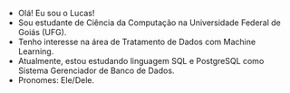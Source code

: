 -  Olá! Eu sou o Lucas!
-  Sou estudante de Ciência da Computação na Universidade Federal de Goiás (UFG).
-  Tenho interesse na área de Tratamento de Dados com Machine Learning.
-  Atualmente, estou estudando linguagem SQL e PostgreSQL como Sistema Gerenciador de Banco de Dados.
-  Pronomes: Ele/Dele.

  <div
    [![Anurag's GitHub stats](https://github-readme-stats.vercel.app/api?username=lucasanso)](https://github.com/anuraghazra/github-readme-stats)
  </div>
